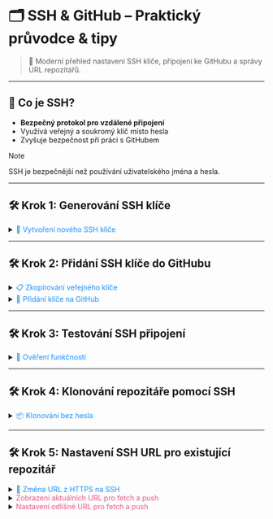 ﻿# 🗂️ SSH & GitHub – Praktický průvodce & tipy

> 🚀 Moderní přehled nastavení SSH klíče, připojení ke GitHubu a správy URL repozitářů.

---

## 📖 Co je SSH?

- **Bezpečný protokol pro vzdálené připojení**
- Využívá veřejný a soukromý klíč místo hesla
- Zvyšuje bezpečnost při práci s GitHubem

> [!NOTE]  
> SSH je bezpečnější než používání uživatelského jména a hesla.

---

## 🛠️ Krok 1: Generování SSH klíče

<details>
<summary><span style="color:#1E90FF;">🔑 Vytvoření nového SSH klíče</span></summary>

```bash
ssh-keygen -t rsa -b 4096 -C "<your_email@example.com>"
```

- Zadejte umístění pro uložení klíče (obvykle `~/.ssh/id_rsa`)
- Volitelně nastavte heslo pro klíč

> [!TIP]  
> Pokud již máte SSH klíč, tento krok přeskočte.
</details>

---

## 🛠️ Krok 2: Přidání SSH klíče do GitHubu

<details>
<summary><span style="color:#1E90FF;">📋 Zkopírování veřejného klíče</span></summary>

- **Windows:**
  ```bash
  type %userprofile%\.ssh\id_rsa.pub
  ```
- **Linux/macOS:**
  ```bash
  cat ~/.ssh/id_rsa.pub
  ```
</details>

<details>
<summary><span style="color:#1E90FF;">🔗 Přidání klíče na GitHub</span></summary>

1. Přihlaste se na GitHub
2. Otevřete **Settings → SSH and GPG keys**
3. Klikněte na **New SSH key**
4. Vložte obsah veřejného klíče
5. Potvrďte kliknutím na **Add SSH key**
</details>

---

## 🛠️ Krok 3: Testování SSH připojení

<details>
<summary><span style="color:#1E90FF;">🧪 Ověření funkčnosti</span></summary>

```bash
ssh -T git@github.com
```

Pokud je vše správně nastaveno, zobrazí se zpráva:

```bash
Hi username! You've successfully authenticated, but GitHub does not provide shell access.
```
</details>

---

## 🛠️ Krok 4: Klonování repozitáře pomocí SSH

<details>
<summary><span style="color:#1E90FF;">📦 Klonování bez hesla</span></summary>

```bash
git clone git@github.com:username/repository.git
```
</details>

---

## 🛠️ Krok 5: Nastavení SSH URL pro existující repozitář

<details>
<summary><span style="color:#1E90FF;">🔄 Změna URL z HTTPS na SSH</span></summary>

```bash
git remote set-url origin git@github.com:username/repository.git
```

> [!TIP]  
> Pokud nastavíte špatně URL, můžete ji znovu upravit stejným příkazem.
</details>

<details>
<summary><span style="color:#E95A84;">Zobrazení aktuálních URL pro fetch a push</span></summary>

```bash
git remote -v
```
</details>

<details>
<summary><span style="color:#E95A84;">Nastavení odlišné URL pro fetch a push</span></summary>

1. Nastavit URL pro fetch:
   ```bash
   git remote set-url origin <fetch-url>
   ```
2. Nastavit URL pro push:
   ```bash
   git remote set-url origin https://github.com/username/repo.git
   ```
3. Zkontrolovat nastavení:
   ```bash
   git remote -v
   ```
</details>